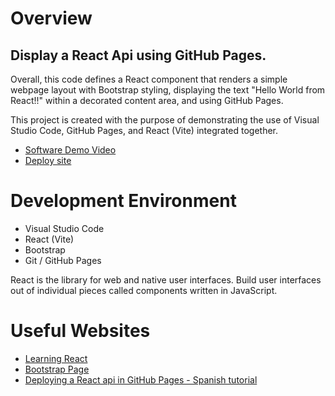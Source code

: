 # Overview

## Display a React Api using GitHub Pages.

Overall, this code defines a React component that renders a simple webpage layout with Bootstrap styling, displaying the text "Hello World from React!!" within a decorated content area, and using GitHub Pages.

This project is created with the purpose of demonstrating the use of Visual Studio Code, GitHub Pages, and React (Vite) integrated together.

* [Software Demo Video](https://youtu.be/THVLBjpy0eM)
* [Deploy site](https://bykarol.github.io/react-ghpages/)

# Development Environment

- Visual Studio Code
- React (Vite)
- Bootstrap
- Git / GitHub Pages

React is the library for web and native user interfaces. Build user interfaces out of individual pieces called components written in JavaScript.

# Useful Websites

* [Learning React](https://react.dev/learn)
* [Bootstrap Page](https://getbootstrap.com/)
* [Deploying a React api in GitHub Pages - Spanish tutorial](https://www.youtube.com/watch?v=V2-U_j30u_Y)
